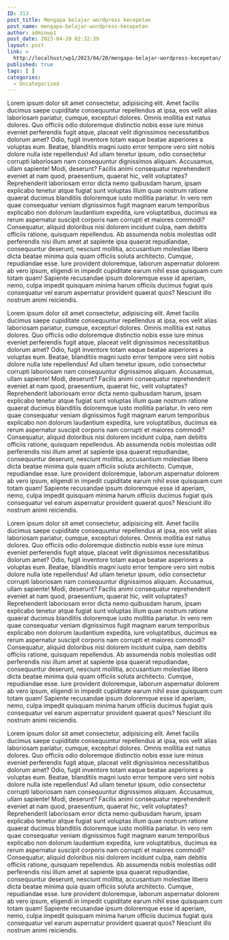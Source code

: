 ```yaml
---
ID: 313
post_title: Mengapa belajar wordpress kecepetan
post_name: mengapa-belajar-wordpress-kecepetan
author: adminwp1
post_date: 2023-04-20 02:32:39
layout: post
link: >
  http://localhost/wp1/2023/04/20/mengapa-belajar-wordpress-kecepetan/
published: true
tags: [ ]
categories:
  - Uncategorized
---
```

<!-- wp:paragraph -->
<p>Lorem ipsum dolor sit amet consectetur, adipisicing elit. Amet facilis ducimus saepe cupiditate consequuntur repellendus at ipsa, eos velit alias laboriosam pariatur, cumque, excepturi dolores. Omnis mollitia est natus dolores. Quo officiis odio doloremque distinctio nobis esse iure minus eveniet perferendis fugit atque, placeat velit dignissimos necessitatibus dolorum amet? Odio, fugit inventore totam eaque beatae asperiores a voluptas eum. Beatae, blanditiis magni iusto error tempore vero sint nobis dolore nulla iste repellendus! Ad ullam tenetur ipsum, odio consectetur corrupti laboriosam nam consequuntur dignissimos aliquam. Accusamus, ullam sapiente! Modi, deserunt? Facilis animi consequatur reprehenderit eveniet at nam quod, praesentium, quaerat hic, velit voluptates? Reprehenderit laboriosam error dicta nemo quibusdam harum, ipsam explicabo tenetur atque fugiat sunt voluptas illum quae nostrum ratione quaerat ducimus blanditiis doloremque iusto mollitia pariatur. In vero rem quae consequatur veniam dignissimos fugit magnam earum temporibus explicabo non dolorum laudantium expedita, iure voluptatibus, ducimus ea rerum aspernatur suscipit corporis nam corrupti et maiores commodi? Consequatur, aliquid doloribus nisi dolorem incidunt culpa, nam debitis officiis ratione, quisquam repellendus. Ab assumenda nobis molestias odit perferendis nisi illum amet at sapiente ipsa quaerat repudiandae, consequuntur deserunt, nesciunt mollitia, accusantium molestiae libero dicta beatae minima quia quam officiis soluta architecto. Cumque, repudiandae esse. Iure provident doloremque, laborum aspernatur dolorem ab vero ipsum, eligendi in impedit cupiditate earum nihil esse quisquam cum totam quam! Sapiente recusandae ipsum doloremque esse id aperiam, nemo, culpa impedit quisquam minima harum officiis ducimus fugiat quis consequatur vel earum aspernatur provident quaerat quos? Nesciunt illo nostrum animi reiciendis.</p>
<!-- /wp:paragraph -->

<!-- wp:paragraph -->
<p>Lorem ipsum dolor sit amet consectetur, adipisicing elit. Amet facilis ducimus saepe cupiditate consequuntur repellendus at ipsa, eos velit alias laboriosam pariatur, cumque, excepturi dolores. Omnis mollitia est natus dolores. Quo officiis odio doloremque distinctio nobis esse iure minus eveniet perferendis fugit atque, placeat velit dignissimos necessitatibus dolorum amet? Odio, fugit inventore totam eaque beatae asperiores a voluptas eum. Beatae, blanditiis magni iusto error tempore vero sint nobis dolore nulla iste repellendus! Ad ullam tenetur ipsum, odio consectetur corrupti laboriosam nam consequuntur dignissimos aliquam. Accusamus, ullam sapiente! Modi, deserunt? Facilis animi consequatur reprehenderit eveniet at nam quod, praesentium, quaerat hic, velit voluptates? Reprehenderit laboriosam error dicta nemo quibusdam harum, ipsam explicabo tenetur atque fugiat sunt voluptas illum quae nostrum ratione quaerat ducimus blanditiis doloremque iusto mollitia pariatur. In vero rem quae consequatur veniam dignissimos fugit magnam earum temporibus explicabo non dolorum laudantium expedita, iure voluptatibus, ducimus ea rerum aspernatur suscipit corporis nam corrupti et maiores commodi? Consequatur, aliquid doloribus nisi dolorem incidunt culpa, nam debitis officiis ratione, quisquam repellendus. Ab assumenda nobis molestias odit perferendis nisi illum amet at sapiente ipsa quaerat repudiandae, consequuntur deserunt, nesciunt mollitia, accusantium molestiae libero dicta beatae minima quia quam officiis soluta architecto. Cumque, repudiandae esse. Iure provident doloremque, laborum aspernatur dolorem ab vero ipsum, eligendi in impedit cupiditate earum nihil esse quisquam cum totam quam! Sapiente recusandae ipsum doloremque esse id aperiam, nemo, culpa impedit quisquam minima harum officiis ducimus fugiat quis consequatur vel earum aspernatur provident quaerat quos? Nesciunt illo nostrum animi reiciendis.</p>
<!-- /wp:paragraph -->

<!-- wp:paragraph -->
<p>Lorem ipsum dolor sit amet consectetur, adipisicing elit. Amet facilis ducimus saepe cupiditate consequuntur repellendus at ipsa, eos velit alias laboriosam pariatur, cumque, excepturi dolores. Omnis mollitia est natus dolores. Quo officiis odio doloremque distinctio nobis esse iure minus eveniet perferendis fugit atque, placeat velit dignissimos necessitatibus dolorum amet? Odio, fugit inventore totam eaque beatae asperiores a voluptas eum. Beatae, blanditiis magni iusto error tempore vero sint nobis dolore nulla iste repellendus! Ad ullam tenetur ipsum, odio consectetur corrupti laboriosam nam consequuntur dignissimos aliquam. Accusamus, ullam sapiente! Modi, deserunt? Facilis animi consequatur reprehenderit eveniet at nam quod, praesentium, quaerat hic, velit voluptates? Reprehenderit laboriosam error dicta nemo quibusdam harum, ipsam explicabo tenetur atque fugiat sunt voluptas illum quae nostrum ratione quaerat ducimus blanditiis doloremque iusto mollitia pariatur. In vero rem quae consequatur veniam dignissimos fugit magnam earum temporibus explicabo non dolorum laudantium expedita, iure voluptatibus, ducimus ea rerum aspernatur suscipit corporis nam corrupti et maiores commodi? Consequatur, aliquid doloribus nisi dolorem incidunt culpa, nam debitis officiis ratione, quisquam repellendus. Ab assumenda nobis molestias odit perferendis nisi illum amet at sapiente ipsa quaerat repudiandae, consequuntur deserunt, nesciunt mollitia, accusantium molestiae libero dicta beatae minima quia quam officiis soluta architecto. Cumque, repudiandae esse. Iure provident doloremque, laborum aspernatur dolorem ab vero ipsum, eligendi in impedit cupiditate earum nihil esse quisquam cum totam quam! Sapiente recusandae ipsum doloremque esse id aperiam, nemo, culpa impedit quisquam minima harum officiis ducimus fugiat quis consequatur vel earum aspernatur provident quaerat quos? Nesciunt illo nostrum animi reiciendis.</p>
<!-- /wp:paragraph -->

<!-- wp:paragraph -->
<p>Lorem ipsum dolor sit amet consectetur, adipisicing elit. Amet facilis ducimus saepe cupiditate consequuntur repellendus at ipsa, eos velit alias laboriosam pariatur, cumque, excepturi dolores. Omnis mollitia est natus dolores. Quo officiis odio doloremque distinctio nobis esse iure minus eveniet perferendis fugit atque, placeat velit dignissimos necessitatibus dolorum amet? Odio, fugit inventore totam eaque beatae asperiores a voluptas eum. Beatae, blanditiis magni iusto error tempore vero sint nobis dolore nulla iste repellendus! Ad ullam tenetur ipsum, odio consectetur corrupti laboriosam nam consequuntur dignissimos aliquam. Accusamus, ullam sapiente! Modi, deserunt? Facilis animi consequatur reprehenderit eveniet at nam quod, praesentium, quaerat hic, velit voluptates? Reprehenderit laboriosam error dicta nemo quibusdam harum, ipsam explicabo tenetur atque fugiat sunt voluptas illum quae nostrum ratione quaerat ducimus blanditiis doloremque iusto mollitia pariatur. In vero rem quae consequatur veniam dignissimos fugit magnam earum temporibus explicabo non dolorum laudantium expedita, iure voluptatibus, ducimus ea rerum aspernatur suscipit corporis nam corrupti et maiores commodi? Consequatur, aliquid doloribus nisi dolorem incidunt culpa, nam debitis officiis ratione, quisquam repellendus. Ab assumenda nobis molestias odit perferendis nisi illum amet at sapiente ipsa quaerat repudiandae, consequuntur deserunt, nesciunt mollitia, accusantium molestiae libero dicta beatae minima quia quam officiis soluta architecto. Cumque, repudiandae esse. Iure provident doloremque, laborum aspernatur dolorem ab vero ipsum, eligendi in impedit cupiditate earum nihil esse quisquam cum totam quam! Sapiente recusandae ipsum doloremque esse id aperiam, nemo, culpa impedit quisquam minima harum officiis ducimus fugiat quis consequatur vel earum aspernatur provident quaerat quos? Nesciunt illo nostrum animi reiciendis.</p>
<!-- /wp:paragraph -->